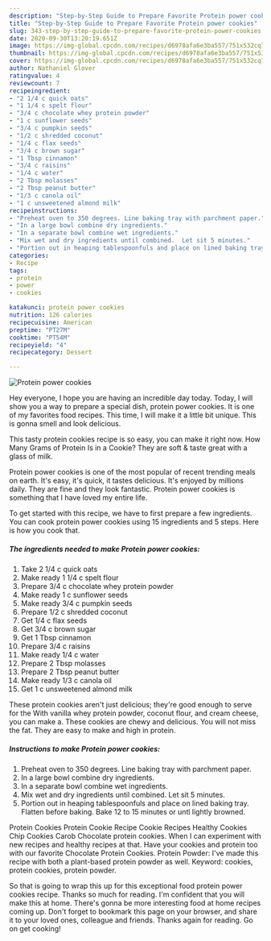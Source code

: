 ```yaml
---
description: "Step-by-Step Guide to Prepare Favorite Protein power cookies"
title: "Step-by-Step Guide to Prepare Favorite Protein power cookies"
slug: 343-step-by-step-guide-to-prepare-favorite-protein-power-cookies
date: 2020-09-30T13:20:19.651Z
image: https://img-global.cpcdn.com/recipes/d6978afa6e3ba557/751x532cq70/protein-power-cookies-recipe-main-photo.jpg
thumbnail: https://img-global.cpcdn.com/recipes/d6978afa6e3ba557/751x532cq70/protein-power-cookies-recipe-main-photo.jpg
cover: https://img-global.cpcdn.com/recipes/d6978afa6e3ba557/751x532cq70/protein-power-cookies-recipe-main-photo.jpg
author: Nathaniel Glover
ratingvalue: 4
reviewcount: 7
recipeingredient:
- "2 1/4 c quick oats"
- "1 1/4 c spelt flour"
- "3/4 c chocolate whey protein powder"
- "1 c sunflower seeds"
- "3/4 c pumpkin seeds"
- "1/2 c shredded coconut"
- "1/4 c flax seeds"
- "3/4 c brown sugar"
- "1 Tbsp cinnamon"
- "3/4 c raisins"
- "1/4 c water"
- "2 Tbsp molasses"
- "2 Tbsp peanut butter"
- "1/3 c canola oil"
- "1 c unsweetened almond milk"
recipeinstructions:
- "Preheat oven to 350 degrees. Line baking tray with parchment paper."
- "In a large bowl combine dry ingredients."
- "In a separate bowl combine wet ingredients."
- "Mix wet and dry ingredients until combined.  Let sit 5 minutes."
- "Portion out in heaping tablespoonfuls and place on lined baking tray.  Flatten before baking.  Bake 12 to 15 minutes or untl lightly browned."
categories:
- Recipe
tags:
- protein
- power
- cookies

katakunci: protein power cookies 
nutrition: 126 calories
recipecuisine: American
preptime: "PT27M"
cooktime: "PT54M"
recipeyield: "4"
recipecategory: Dessert

---
```



![Protein power cookies](https://img-global.cpcdn.com/recipes/d6978afa6e3ba557/751x532cq70/protein-power-cookies-recipe-main-photo.jpg)

Hey everyone, I hope you are having an incredible day today. Today, I will show you a way to prepare a special dish, protein power cookies. It is one of my favorites food recipes. This time, I will make it a little bit unique. This is gonna smell and look delicious.

This tasty protein cookies recipe is so easy, you can make it right now. How Many Grams of Protein Is in a Cookie? They are soft &amp; taste great with a glass of milk.

Protein power cookies is one of the most popular of recent trending meals on earth. It's easy, it's quick, it tastes delicious. It's enjoyed by millions daily. They are fine and they look fantastic. Protein power cookies is something that I have loved my entire life.


To get started with this recipe, we have to first prepare a few ingredients. You can cook protein power cookies using 15 ingredients and 5 steps. Here is how you cook that.

<!--inarticleads1-->

##### The ingredients needed to make Protein power cookies:

1. Take 2 1/4 c quick oats
1. Make ready 1 1/4 c spelt flour
1. Prepare 3/4 c chocolate whey protein powder
1. Make ready 1 c sunflower seeds
1. Make ready 3/4 c pumpkin seeds
1. Prepare 1/2 c shredded coconut
1. Get 1/4 c flax seeds
1. Get 3/4 c brown sugar
1. Get 1 Tbsp cinnamon
1. Prepare 3/4 c raisins
1. Make ready 1/4 c water
1. Prepare 2 Tbsp molasses
1. Prepare 2 Tbsp peanut butter
1. Make ready 1/3 c canola oil
1. Get 1 c unsweetened almond milk


These protein cookies aren&#39;t just delicious; they&#39;re good enough to serve for the With vanilla whey protein powder, coconut flour, and cream cheese, you can make a. These cookies are chewy and delicious. You will not miss the fat. They are easy to make and high in protein. 

<!--inarticleads2-->

##### Instructions to make Protein power cookies:

1. Preheat oven to 350 degrees. Line baking tray with parchment paper.
1. In a large bowl combine dry ingredients.
1. In a separate bowl combine wet ingredients.
1. Mix wet and dry ingredients until combined.  Let sit 5 minutes.
1. Portion out in heaping tablespoonfuls and place on lined baking tray.  Flatten before baking.  Bake 12 to 15 minutes or untl lightly browned.


Protein Cookies Protein Cookie Recipe Cookie Recipes Healthy Cookies Chip Cookies Carob Chocolate protein cookies. When I can experiment with new recipes and healthy recipes at that. Have your cookies and protein too with our favorite Chocolate Protein Cookies. Protein Powder: I&#39;ve made this recipe with both a plant-based protein powder as well. Keyword: cookies, protein cookies, protein powder. 

So that is going to wrap this up for this exceptional food protein power cookies recipe. Thanks so much for reading. I'm confident that you will make this at home. There's gonna be more interesting food at home recipes coming up. Don't forget to bookmark this page on your browser, and share it to your loved ones, colleague and friends. Thanks again for reading. Go on get cooking!
